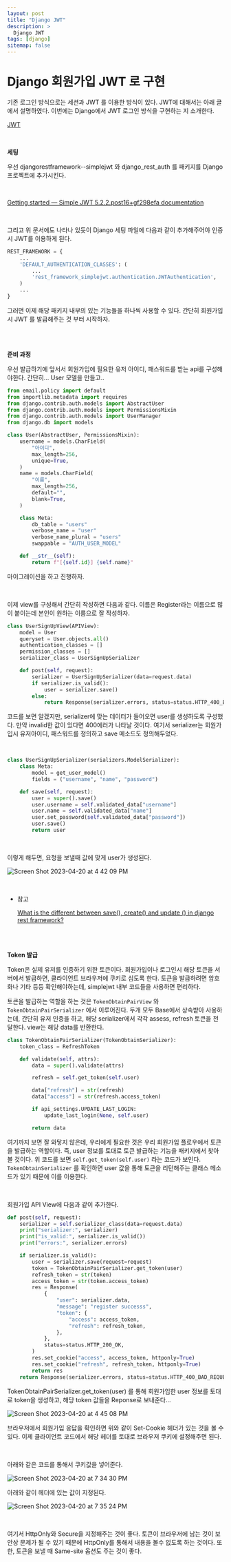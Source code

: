 ```yaml
---
layout: post
title: "Django JWT"
description: >
  Django JWT
tags: [django]
sitemap: false
---
```


# Django 회원가입 JWT 로 구현

기존 로그인 방식으로는 세션과 JWT 를 이용한 방식이 있다. JWT에 대해서는 아래 글에서 설명하였다. 이번에는 Django에서 JWT 로그인 방식을 구현하는 지 소개한다.


[JWT](/backend/web/2023-05-04-JWT/) 

<br>

**세팅**

우선 djangorestframework--simplejwt 와 django_rest_auth 를 패키지를 Django 프로젝트에 추가시킨다.

<br>

[Getting started — Simple JWT 5.2.2.post16+gf298efa documentation](https://django-rest-framework-simplejwt.readthedocs.io/en/latest/getting_started.html#requirements)

<br>

그리고 위 문서에도 나타나 있듯이 Django 세팅 파일에 다음과 같이 추가해주어야 인증 시 JWT를 이용하게 된다.

```python
REST_FRAMEWORK = {
    ...
    'DEFAULT_AUTHENTICATION_CLASSES': (
        ...
        'rest_framework_simplejwt.authentication.JWTAuthentication',
    )
    ...
}
```

그러면 이제 해당 패키지 내부의 있는 기능들을 하나씩 사용할 수 있다. 간단히 회원가입 시 JWT 를 발급해주는 것 부터 시작하자.

<br>
<br>

**준비 과정**

우선 발급하기에 앞서서 회원가입에 필요한 유저 아이디, 패스워드를 받는 api를 구성해야한다. 간단히… User 모델을 만들고..

```python
from email.policy import default
from importlib.metadata import requires
from django.contrib.auth.models import AbstractUser
from django.contrib.auth.models import PermissionsMixin
from django.contrib.auth.models import UserManager
from django.db import models

class User(AbstractUser, PermissionsMixin):
    username = models.CharField(
        "아이디",
        max_length=256,
        unique=True,
    )
    name = models.CharField(
        "이름",
        max_length=256,
        default="",
        blank=True,
    )

    class Meta:
        db_table = "users"
        verbose_name = "user"
        verbose_name_plural = "users"
        swappable = "AUTH_USER_MODEL"

    def __str__(self):
        return f"[{self.id}] {self.name}"
```

마이그레이션을 하고 진행하자.

<br>

이제 view를 구성해서 간단히 작성하면 다음과 같다. 이름은 Register라는 이름으로 많이 붙이는데 본인이 원하는 이름으로 잘 작성하자.

```python
class UserSignUpView(APIView):
    model = User
    queryset = User.objects.all()
    authentication_classes = []
    permission_classes = []
    serializer_class = UserSignUpSerializer

    def post(self, request):
        serializer = UserSignUpSerializer(data=request.data)
        if serializer.is_valid():
            user = serializer.save()
        else:
            return Response(serializer.errors, status=status.HTTP_400_BAD_REQUEST)
```

코드를 보면 알겠지만, serializer에 맞는 데이터가 들어오면 user를 생성하도록 구성했다. 만약 invalid한 값이 있다면 400에러가 나타날 것이다. 여기서 serializer는 회원가입시 유저아이디, 패스워드를 정의하고 save 메소드도 정의해두었다.

<br>

```python
class UserSignUpSerializer(serializers.ModelSerializer):
    class Meta:
        model = get_user_model()
        fields = ("username", "name", "password")

    def save(self, request):
        user = super().save()
        user.username = self.validated_data["username"]
        user.name = self.validated_data["name"]
        user.set_password(self.validated_data["password"])
        user.save()
        return user
```

<br>

이렇게 해두면, 요청을 보낼때 값에 맞게 user가 생성된다.

![Screen Shot 2023-04-20 at 4 42 09 PM](https://user-images.githubusercontent.com/47859845/236109047-ca59501d-eaa1-4125-bae0-2b2147ef089a.png)


<br>

- 참고
    
    [What is the different between save(), create() and update () in django rest framework?](https://stackoverflow.com/questions/45100515/what-is-the-different-between-save-create-and-update-in-django-rest-fram)
    

<br>
<br>

**Token 발급**

Token은 실제 유저를 인증하기 위한 토큰이다. 회원가입이나 로그인시 해당 토큰을 서버에서 발급하면, 클라이언트 브라우저에 쿠키로 심도록 한다. 토큰을 발급하려면 암호화나 기타 등등 확인해야하는데, simplejwt 내부 코드들을 사용하면 편리하다.

 토큰을 발급하는 역할을 하는 것은 `TokenObtainPairView` 와  `TokenObtainPairSerializer` 에서 이루어진다. 두개 모두 Base에서 상속받아 사용하는데, 간단히 유저 인증을 하고, 해당 serializer에서 각각 assess, refresh 토큰을 전달한다. view는 해당 data를 반환한다.

```python
class TokenObtainPairSerializer(TokenObtainSerializer):
    token_class = RefreshToken

    def validate(self, attrs):
        data = super().validate(attrs)

        refresh = self.get_token(self.user)

        data["refresh"] = str(refresh)
        data["access"] = str(refresh.access_token)

        if api_settings.UPDATE_LAST_LOGIN:
            update_last_login(None, self.user)

        return data
```

여기까지 보면 잘 와닿지 않은데, 우리에게 필요한 것은 우리 회원가입 플로우에서 토큰을 발급하는 역할이다. 즉, user 정보를 토대로 토큰 발급하는 기능을 패키지에서 찾아볼 것이다. 위 코드를 보면 `self.get_token(self.user)` 라는 코드가 보인다. `TokenObtainSerializer` 를 확인하면 user 값을 통해 토큰을 리턴해주는 클래스 메소드가 있기 때문에 이를 이용한다.

<br>

회원가입 API View에 다음과 같이 추가한다.

```python
def post(self, request):
    serializer = self.serializer_class(data=request.data)
    print("serializer:", serializer)
    print("is_valid:", serializer.is_valid())
    print("errors:", serializer.errors)

    if serializer.is_valid():
        user = serializer.save(request=request)
        token = TokenObtainPairSerializer.get_token(user)
        refresh_token = str(token)
        access_token = str(token.access_token)
        res = Response(
            {
                "user": serializer.data,
                "message": "register successs",
                "token": {
                    "access": access_token,
                    "refresh": refresh_token,
                },
            },
            status=status.HTTP_200_OK,
        )
        res.set_cookie("access", access_token, httponly=True)
        res.set_cookie("refresh", refresh_token, httponly=True)
        return res
    return Response(serializer.errors, status=status.HTTP_400_BAD_REQUEST)
```

TokenObtainPairSerializer.get_token(user) 를 통해 회원가입한 user 정보를 토대로 token을 생성하고, 해당 token 값들을 Reponse로 보내준다…

![Screen Shot 2023-04-20 at 4 45 08 PM](https://user-images.githubusercontent.com/47859845/236109054-bdea232a-08af-4a8f-adfb-c380f94fa54b.png)


브라우저에서 회원가입 응답을 확인하면 위와 같이 Set-Cookie 헤더가 있는 것을 볼 수 있다. 이제 클라이언트 코드에서 해당 헤더를 토대로 브라우저 쿠키에 설정해주면 된다.

<br>

아래와 같은 코드를 통해서 쿠키값을 넣어준다.

![Screen Shot 2023-04-20 at 7 34 30 PM](https://user-images.githubusercontent.com/47859845/236109140-191b1e9f-76a4-46a7-a3b5-abd3848754d9.png)


아래와 같이 헤더에 있는 값이 지정된다.

![Screen Shot 2023-04-20 at 7 35 24 PM](https://user-images.githubusercontent.com/47859845/236109057-6cc5e45d-9216-4e57-91b4-f084ca02ce8d.png)

<br>

여기서 HttpOnly와 Secure을 지정해주는 것이 좋다. 토큰이 브라우저에 남는 것이 보안상 문제가 될 수 있기 때문에 HttpOnly를 통해서 내용을 볼수 없도록 하는 것이다. 또한, 토큰을 보낼 때 Same-site 옵션도 주는 것이 좋다.


<br>
<br>